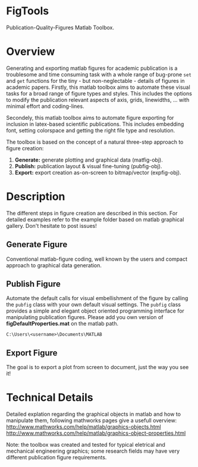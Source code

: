 FigTools
========

Publication-Quality-Figures Matlab Toolbox.

# Overview
Generating and exporting matlab figures for academic publication is a
troublesome and time consuming task with a whole range of bug-prone
<code>set</code> and <code>get</code> functions for the tiny - 
but non-neglectable - details of figures in academic papers.
Firstly, this matlab toolbox aims to automate these visual tasks for a broad 
range of figure types and styles. This includes the options to modify the 
publication relevant aspects of axis, grids, linewidths, ... with minimal 
effort and coding-lines.

Secondely, this matlab toolbox aims to automate figure exporting for 
inclusion in latex-based scientific publications. This includes embedding
font, setting colorspace and getting the right file type and resolution.

The toolbox is based on the concept of a natural three-step approach
to figure creation:

1. **Generate:** generate plotting and graphical data (matfig-obj).
2. **Publish:** publication layout & visual fine-tuning (pubfig-obj).
3. **Export:** export creation as-on-screen to bitmap/vector (expfig-obj).

# Description

The different steps in figure creation are described in this section.
For detailed examples refer to the example folder based on matlab graphical gallery.
Don't hesitate to post issues!

## Generate Figure

Conventional matlab-figure coding, well known by the users and compact
approach to graphical data generation.

## Publish Figure

Automate the default calls for visual embellishment of the figure
by calling the <code>pubfig</code> class with your own default visual settings.
The <code>pubfig</code> class provides a simple and elegant object oriented 
programming interface for manipulating publication figures.
Please add you own version of **figDefaultProperties.mat** on the matlab path.
```
C:\Users\<username>\Documents\MATLAB
```

## Export Figure

The goal is to export a plot from screen to document, just the way you see it!

# Technical Details

Detailed explation regarding the graphical objects in matlab and how to
manipulate them, following mathworks pages give a usefull overview:
http://www.mathworks.com/help/matlab/graphics-objects.html
http://www.mathworks.com/help/matlab/graphics-object-properties.html

Note: the toolbox was created and tested for typical eletrical and mechanical
engineering graphics; some research fields may have very different publication
figure requirements.